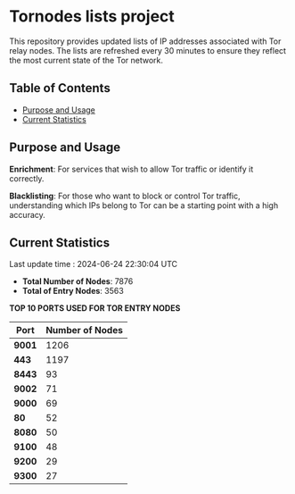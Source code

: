# Tornodes lists project

This repository provides updated lists of IP addresses associated with Tor relay nodes. The lists are refreshed every 30 minutes to ensure they reflect the most current state of the Tor network.

## Table of Contents

- [Purpose and Usage](#purpose-and-usage)
- [Current Statistics](#current-statistics)


## Purpose and Usage

**Enrichment**: For services that wish to allow Tor traffic or identify it correctly.

**Blacklisting**: For those who want to block or control Tor traffic, understanding which IPs belong to Tor can be a starting point with a high accuracy.

## Current Statistics

Last update time : 2024-06-24 22:30:04 UTC

- **Total Number of Nodes**: 7876
- **Total of Entry Nodes**: 3563

**TOP 10 PORTS USED FOR TOR ENTRY NODES**

| **Port** | **Number of Nodes** |
|------|-----------------|
| **9001**   | 1206  |
| **443**   | 1197  |
| **8443**   | 93  |
| **9002**   | 71  |
| **9000**   | 69  |
| **80**   | 52  |
| **8080**   | 50  |
| **9100**   | 48  |
| **9200**   | 29  |
| **9300**   | 27  |

